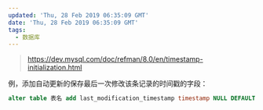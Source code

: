 ```yaml
---
updated: 'Thu, 28 Feb 2019 06:35:09 GMT'
date: 'Thu, 28 Feb 2019 06:35:09 GMT'
tags:
  - 数据库
---
```


> <https://dev.mysql.com/doc/refman/8.0/en/timestamp-initialization.html>

例，添加自动更新的保存最后一次修改该条记录的时间戳的字段：

```sql
alter table 表名 add last_modification_timestamp timestamp NULL DEFAULT CURRENT_TIMESTAMP ON UPDATE CURRENT_TIMESTAMP;
```
